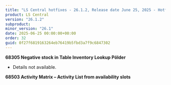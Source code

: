 ```yaml
---
title: "LS Central hotfixes - 26.1.2, Release date June 25, 2025 - Hotfixes"
product: LS Central
version: "26.1.2"
subproduct: 
minor_version: "26.1"
date: 2025-06-25 00:00:00+00:00
order: 32
guid: 0f27f6819163264eb76419b5fbd3a7f9c6847302
---
```


<div><strong>68305 Negative stock in Table Inventory Lookup Pölder</strong>
<ul><li>Details not available.</li></ul>
<strong>68503 Activity Matrix – Activity List from availability slots</strong>
<ul></ul></div>

